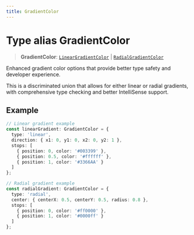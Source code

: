 ```yaml
---
title: GradientColor
---
```


# Type alias GradientColor

> **GradientColor**: [`LinearGradientColor`](../interfaces/interface.LinearGradientColor.md) \| [`RadialGradientColor`](../interfaces/interface.RadialGradientColor.md)

Enhanced gradient color options that provide better type safety and developer experience.

This is a discriminated union that allows for either linear or radial gradients,
with comprehensive type checking and better IntelliSense support.

## Example

```ts
// Linear gradient example
const linearGradient: GradientColor = {
  type: 'linear',
  direction: { x1: 0, y1: 0, x2: 0, y2: 1 },
  stops: [
    { position: 0, color: '#003399' },
    { position: 0.5, color: '#ffffff' },
    { position: 1, color: '#3366AA' }
  ]
};

// Radial gradient example
const radialGradient: GradientColor = {
  type: 'radial',
  center: { centerX: 0.5, centerY: 0.5, radius: 0.8 },
  stops: [
    { position: 0, color: '#ff0000' },
    { position: 1, color: '#0000ff' }
  ]
};
```
